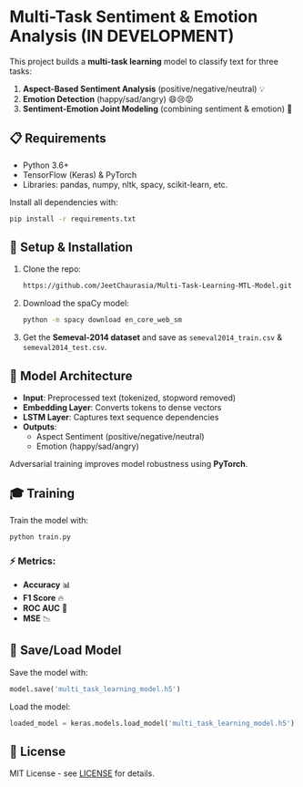 
# Multi-Task Sentiment & Emotion Analysis    (IN DEVELOPMENT)

This project builds a **multi-task learning** model to classify text for three tasks:
1. **Aspect-Based Sentiment Analysis** (positive/negative/neutral) 💡
2. **Emotion Detection** (happy/sad/angry) 😄😢😡
3. **Sentiment-Emotion Joint Modeling** (combining sentiment & emotion) 💓

## 📋 Requirements
- Python 3.6+
- TensorFlow (Keras) & PyTorch
- Libraries: pandas, numpy, nltk, spacy, scikit-learn, etc.

Install all dependencies with:
```bash
pip install -r requirements.txt
```

## 🚀 Setup & Installation
1. Clone the repo:
   ```bash
   https://github.com/JeetChaurasia/Multi-Task-Learning-MTL-Model.git
   ```
2. Download the spaCy model:
   ```bash
   python -m spacy download en_core_web_sm
   ```
3. Get the **Semeval-2014 dataset** and save as `semeval2014_train.csv` & `semeval2014_test.csv`.

## 🧠 Model Architecture
- **Input**: Preprocessed text (tokenized, stopword removed)
- **Embedding Layer**: Converts tokens to dense vectors
- **LSTM Layer**: Captures text sequence dependencies
- **Outputs**:
  - Aspect Sentiment (positive/negative/neutral)
  - Emotion (happy/sad/angry)

Adversarial training improves model robustness using **PyTorch**.

## 🎓 Training
Train the model with:
```bash
python train.py
```

### ⚡ Metrics:
- **Accuracy** 📊
- **F1 Score** 🔥
- **ROC AUC** 🎯
- **MSE** 📉

## 📝 Save/Load Model
Save the model with:
```python
model.save('multi_task_learning_model.h5')
```
Load the model:
```python
loaded_model = keras.models.load_model('multi_task_learning_model.h5')
```

## 📄 License
MIT License - see [LICENSE](LICENSE) for details.

```




